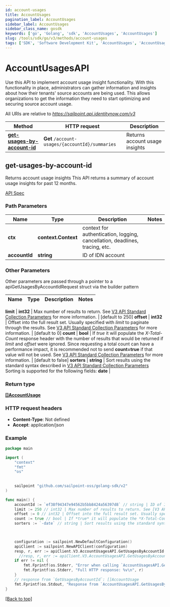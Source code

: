```yaml
---
id: account-usages
title: AccountUsages
pagination_label: AccountUsages
sidebar_label: AccountUsages
sidebar_class_name: gosdk
keywords: ['go', 'Golang', 'sdk', 'AccountUsages', 'AccountUsages'] 
slug: /tools/sdk/go/v3/methods/account-usages
tags: ['SDK', 'Software Development Kit', 'AccountUsages', 'AccountUsages']
---
```


# AccountUsagesAPI
  Use this API to implement account usage insight functionality.
With this functionality in place, administrators can gather information and insights about how their tenants&#39; source accounts are being used.
This allows organizations to get the information they need to start optimizing and securing source account usage.
 
All URIs are relative to *https://sailpoint.api.identitynow.com/v3*

Method | HTTP request | Description
------------- | ------------- | -------------
[**get-usages-by-account-id**](#get-usages-by-account-id) | **Get** `/account-usages/{accountId}/summaries` | Returns account usage insights


## get-usages-by-account-id
Returns account usage insights
This API returns a summary of account usage insights for past 12 months.

[API Spec](https://developer.sailpoint.com/docs/api/v3/get-usages-by-account-id)

### Path Parameters


Name | Type | Description  | Notes
------------- | ------------- | ------------- | -------------
**ctx** | **context.Context** | context for authentication, logging, cancellation, deadlines, tracing, etc.
**accountId** | **string** | ID of IDN account | 

### Other Parameters

Other parameters are passed through a pointer to a apiGetUsagesByAccountIdRequest struct via the builder pattern


Name | Type | Description  | Notes
------------- | ------------- | ------------- | -------------

 **limit** | **int32** | Max number of results to return. See [V3 API Standard Collection Parameters](https://developer.sailpoint.com/idn/api/standard-collection-parameters) for more information. | [default to 250]
 **offset** | **int32** | Offset into the full result set. Usually specified with *limit* to paginate through the results. See [V3 API Standard Collection Parameters](https://developer.sailpoint.com/idn/api/standard-collection-parameters) for more information. | [default to 0]
 **count** | **bool** | If *true* it will populate the *X-Total-Count* response header with the number of results that would be returned if *limit* and *offset* were ignored.  Since requesting a total count can have a performance impact, it is recommended not to send **count&#x3D;true** if that value will not be used.  See [V3 API Standard Collection Parameters](https://developer.sailpoint.com/idn/api/standard-collection-parameters) for more information. | [default to false]
 **sorters** | **string** | Sort results using the standard syntax described in [V3 API Standard Collection Parameters](https://developer.sailpoint.com/idn/api/standard-collection-parameters#sorting-results)  Sorting is supported for the following fields: **date** | 

### Return type

[**[]AccountUsage**](../models/account-usage)

### HTTP request headers

- **Content-Type**: Not defined
- **Accept**: application/json

### Example

```go
package main

import (
	"context"
	"fmt"
	"os"
  
    
	sailpoint "github.com/sailpoint-oss/golang-sdk/v2"
)

func main() {
    accountId := `ef38f94347e94562b5bb8424a56397d8` // string | ID of IDN account # string | ID of IDN account
    limit := 250 // int32 | Max number of results to return. See [V3 API Standard Collection Parameters](https://developer.sailpoint.com/idn/api/standard-collection-parameters) for more information. (optional) (default to 250) # int32 | Max number of results to return. See [V3 API Standard Collection Parameters](https://developer.sailpoint.com/idn/api/standard-collection-parameters) for more information. (optional) (default to 250)
    offset := 0 // int32 | Offset into the full result set. Usually specified with *limit* to paginate through the results. See [V3 API Standard Collection Parameters](https://developer.sailpoint.com/idn/api/standard-collection-parameters) for more information. (optional) (default to 0) # int32 | Offset into the full result set. Usually specified with *limit* to paginate through the results. See [V3 API Standard Collection Parameters](https://developer.sailpoint.com/idn/api/standard-collection-parameters) for more information. (optional) (default to 0)
    count := true // bool | If *true* it will populate the *X-Total-Count* response header with the number of results that would be returned if *limit* and *offset* were ignored.  Since requesting a total count can have a performance impact, it is recommended not to send **count=true** if that value will not be used.  See [V3 API Standard Collection Parameters](https://developer.sailpoint.com/idn/api/standard-collection-parameters) for more information. (optional) (default to false) # bool | If *true* it will populate the *X-Total-Count* response header with the number of results that would be returned if *limit* and *offset* were ignored.  Since requesting a total count can have a performance impact, it is recommended not to send **count=true** if that value will not be used.  See [V3 API Standard Collection Parameters](https://developer.sailpoint.com/idn/api/standard-collection-parameters) for more information. (optional) (default to false)
    sorters := `-date` // string | Sort results using the standard syntax described in [V3 API Standard Collection Parameters](https://developer.sailpoint.com/idn/api/standard-collection-parameters#sorting-results)  Sorting is supported for the following fields: **date** (optional) # string | Sort results using the standard syntax described in [V3 API Standard Collection Parameters](https://developer.sailpoint.com/idn/api/standard-collection-parameters#sorting-results)  Sorting is supported for the following fields: **date** (optional)

    

    configuration := sailpoint.NewDefaultConfiguration()
    apiClient := sailpoint.NewAPIClient(configuration)
    resp, r, err := apiClient.V3.AccountUsagesAPI.GetUsagesByAccountId(context.Background(), accountId).Execute()
	  //resp, r, err := apiClient.V3.AccountUsagesAPI.GetUsagesByAccountId(context.Background(), accountId).Limit(limit).Offset(offset).Count(count).Sorters(sorters).Execute()
    if err != nil {
	    fmt.Fprintf(os.Stderr, "Error when calling `AccountUsagesAPI.GetUsagesByAccountId``: %v\n", err)
	    fmt.Fprintf(os.Stderr, "Full HTTP response: %v\n", r)
    }
    // response from `GetUsagesByAccountId`: []AccountUsage
    fmt.Fprintf(os.Stdout, "Response from `AccountUsagesAPI.GetUsagesByAccountId`: %v\n", resp)
}
```

[[Back to top]](#)

